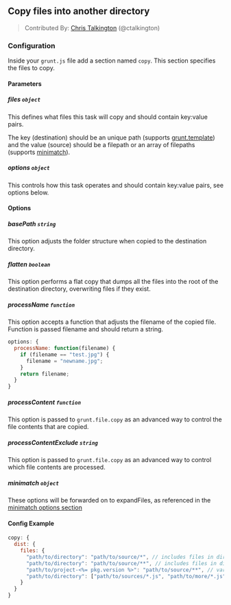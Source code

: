 ## Copy files into another directory
> Contributed By: [Chris Talkington](/ctalkington) (@ctalkington)

### Configuration

Inside your `grunt.js` file add a section named `copy`. This section specifies the files to copy.

#### Parameters

##### files ```object```

This defines what files this task will copy and should contain key:value pairs.

The key (destination) should be an unique path (supports [grunt.template](https://github.com/cowboy/grunt/blob/master/docs/api_template.md)) and the value (source) should be a filepath or an array of filepaths (supports [minimatch](https://github.com/isaacs/minimatch)).

##### options ```object```

This controls how this task operates and should contain key:value pairs, see options below.

#### Options

##### basePath ```string```

This option adjusts the folder structure when copied to the destination directory.

##### flatten ```boolean```

This option performs a flat copy that dumps all the files into the root of the destination directory, overwriting files if they exist.

##### processName ```function```

This option accepts a function that adjusts the filename of the copied file. Function is passed filename and should return a string.

``` javascript
options: {
  processName: function(filename) {
    if (filename == "test.jpg") {
      filename = "newname.jpg";
    }
    return filename;
  }
}
```

##### processContent ```function```

This option is passed to `grunt.file.copy` as an advanced way to control the file contents that are copied.

##### processContentExclude ```string```

This option is passed to `grunt.file.copy` as an advanced way to control which file contents are processed.

##### minimatch ```object```

These options will be forwarded on to expandFiles, as referenced in the [minimatch options section](https://github.com/isaacs/minimatch/#options)

#### Config Example

``` javascript
copy: {
  dist: {
    files: {
      "path/to/directory": "path/to/source/*", // includes files in dir
      "path/to/directory": "path/to/source/**", // includes files in dir and subdirs
      "path/to/project-<%= pkg.version %>": "path/to/source/**", // variables in destination
      "path/to/directory": ["path/to/sources/*.js", "path/to/more/*.js"] // include JS files in two diff dirs
    }
  }
}
```